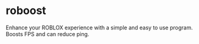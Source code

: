 # roboost
Enhance your ROBLOX experience with a simple and easy to use program. Boosts FPS and can reduce ping. 
